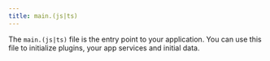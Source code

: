 ```yaml
---
title: main.(js|ts)
---
```


The `main.(js|ts)` file is the entry point to your application. You can use this file to initialize plugins, your app services and initial data.

